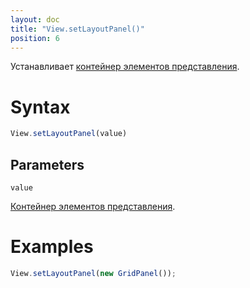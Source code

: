 ```yaml
---
layout: doc
title: "View.setLayoutPanel()"
position: 6
---
```


Устанавливает [контейнер элементов представления](../../../LayoutPanels/).

# Syntax

```js
View.setLayoutPanel(value)
```

## Parameters

`value`

[Контейнер элементов представления](../../../LayoutPanels/).

# Examples

```js
View.setLayoutPanel(new GridPanel());
```
